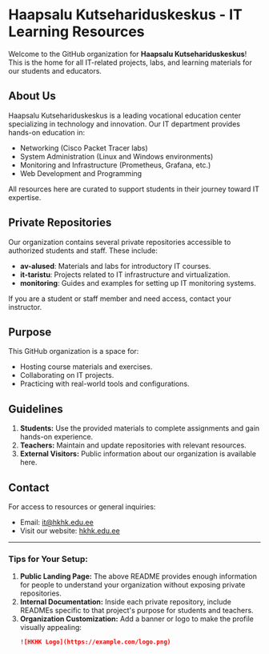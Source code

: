 # Haapsalu Kutsehariduskeskus - IT Learning Resources

Welcome to the GitHub organization for **Haapsalu Kutsehariduskeskus**!  
This is the home for all IT-related projects, labs, and learning materials for our students and educators.

## About Us
Haapsalu Kutsehariduskeskus is a leading vocational education center specializing in technology and innovation. Our IT department provides hands-on education in:
- Networking (Cisco Packet Tracer labs)
- System Administration (Linux and Windows environments)
- Monitoring and Infrastructure (Prometheus, Grafana, etc.)
- Web Development and Programming

All resources here are curated to support students in their journey toward IT expertise.

## Private Repositories
Our organization contains several private repositories accessible to authorized students and staff. These include:
- **av-alused**: Materials and labs for introductory IT courses.
- **it-taristu**: Projects related to IT infrastructure and virtualization.
- **monitoring**: Guides and examples for setting up IT monitoring systems.

If you are a student or staff member and need access, contact your instructor.

## Purpose
This GitHub organization is a space for:
- Hosting course materials and exercises.
- Collaborating on IT projects.
- Practicing with real-world tools and configurations.

## Guidelines
1. **Students:** Use the provided materials to complete assignments and gain hands-on experience.
2. **Teachers:** Maintain and update repositories with relevant resources.
3. **External Visitors:** Public information about our organization is available here.

## Contact
For access to resources or general inquiries:
- Email: [it@hkhk.edu.ee](mailto:it@hkhk.edu.ee)
- Visit our website: [hkhk.edu.ee](https://hkhk.edu.ee/et/Infotehnoloogia)

---

### Tips for Your Setup:
1. **Public Landing Page:** The above README provides enough information for people to understand your organization without exposing private repositories.
2. **Internal Documentation:** Inside each private repository, include READMEs specific to that project's purpose for students and teachers.
3. **Organization Customization:** Add a banner or logo to make the profile visually appealing:
   ```markdown
   ![HKHK Logo](https://example.com/logo.png)
